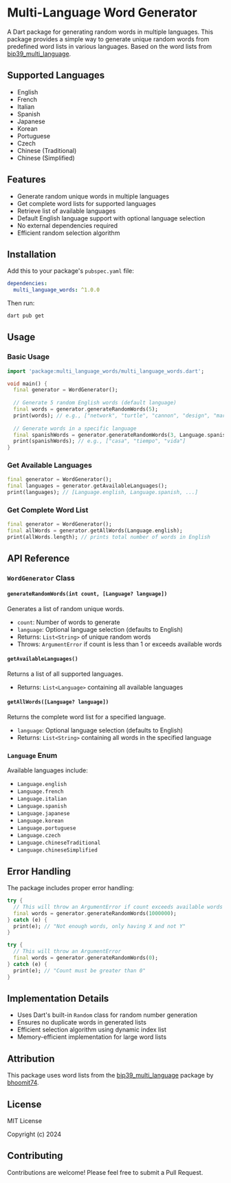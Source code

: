 # Multi-Language Word Generator

A Dart package for generating random words in multiple languages. This package provides a simple way to generate unique random words from predefined word lists in various languages. Based on the word lists from [bip39_multi_language](https://github.com/bhoomit74/bip39_multi_language).
## Supported Languages

- English
- French
- Italian
- Spanish
- Japanese
- Korean
- Portuguese
- Czech
- Chinese (Traditional)
- Chinese (Simplified)

## Features

- Generate random unique words in multiple languages
- Get complete word lists for supported languages
- Retrieve list of available languages
- Default English language support with optional language selection
- No external dependencies required
- Efficient random selection algorithm

## Installation

Add this to your package's `pubspec.yaml` file:

```yaml
dependencies:
  multi_language_words: ^1.0.0
```

Then run:

```bash
dart pub get
```

## Usage

### Basic Usage

```dart
import 'package:multi_language_words/multi_language_words.dart';

void main() {
  final generator = WordGenerator();
  
  // Generate 5 random English words (default language)
  final words = generator.generateRandomWords(5);
  print(words); // e.g., ["network", "turtle", "cannon", "design", "market"]
  
  // Generate words in a specific language
  final spanishWords = generator.generateRandomWords(3, Language.spanish);
  print(spanishWords); // e.g., ["casa", "tiempo", "vida"]
}
```

### Get Available Languages

```dart
final generator = WordGenerator();
final languages = generator.getAvailableLanguages();
print(languages); // [Language.english, Language.spanish, ...]
```

### Get Complete Word List

```dart
final generator = WordGenerator();
final allWords = generator.getAllWords(Language.english);
print(allWords.length); // prints total number of words in English
```

## API Reference

### `WordGenerator` Class

#### `generateRandomWords(int count, [Language? language])`
Generates a list of random unique words.
- `count`: Number of words to generate
- `language`: Optional language selection (defaults to English)
- Returns: `List<String>` of unique random words
- Throws: `ArgumentError` if count is less than 1 or exceeds available words

#### `getAvailableLanguages()`
Returns a list of all supported languages.
- Returns: `List<Language>` containing all available languages

#### `getAllWords([Language? language])`
Returns the complete word list for a specified language.
- `language`: Optional language selection (defaults to English)
- Returns: `List<String>` containing all words in the specified language

### `Language` Enum

Available languages include:
- `Language.english`
- `Language.french`
- `Language.italian`
- `Language.spanish`
- `Language.japanese`
- `Language.korean`
- `Language.portuguese`
- `Language.czech`
- `Language.chineseTraditional`
- `Language.chineseSimplified`

## Error Handling

The package includes proper error handling:

```dart
try {
  // This will throw an ArgumentError if count exceeds available words
  final words = generator.generateRandomWords(1000000);
} catch (e) {
  print(e); // "Not enough words, only having X and not Y"
}

try {
  // This will throw an ArgumentError
  final words = generator.generateRandomWords(0);
} catch (e) {
  print(e); // "Count must be greater than 0"
}
```

## Implementation Details

- Uses Dart's built-in `Random` class for random number generation
- Ensures no duplicate words in generated lists
- Efficient selection algorithm using dynamic index list
- Memory-efficient implementation for large word lists

## Attribution

This package uses word lists from the [bip39_multi_language](https://github.com/bhoomit74/bip39_multi_language) package by [bhoomit74](https://github.com/bhoomit74).

## License

MIT License

Copyright (c) 2024

## Contributing

Contributions are welcome! Please feel free to submit a Pull Request.

